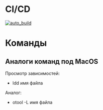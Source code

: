 # CI/CD

[![auto_build](https://github.com/WetGrapes-mat/no_automation_qa/actions/workflows/main.yml/badge.svg?branch=main&event=push)](https://github.com/WetGrapes-mat/no_automation_qa/actions/workflows/main.yml)

# Команды

## Аналоги команд под MacOS

Просмотр зависимостей:

- ldd имя файла

Аналог:

- otool -L имя файла
